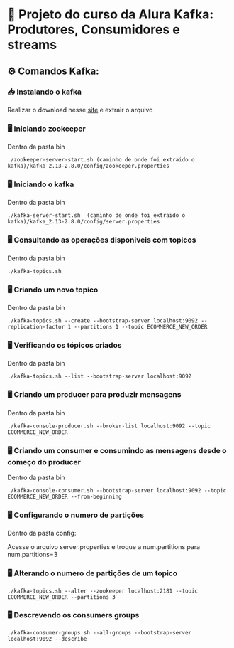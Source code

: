# 📢  Projeto do curso da Alura Kafka: Produtores, Consumidores e streams 




## ⚙ Comandos Kafka:

### 📥 Instalando o kafka

Realizar o download nesse [site](https://www.apache.org/dyn/closer.cgi?path=/kafka/2.8.0/kafka_2.12-2.8.0.tgz) e extrair o arquivo

 ### 🖥 Iniciando zookeeper
 
 Dentro da pasta bin
 
 ```
./zookeeper-server-start.sh (caminho de onde foi extraido o kafka)/kafka_2.13-2.8.0/config/zookeeper.properties 
```

### 🖥 Iniciando o kafka

 Dentro da pasta bin

 ```
./kafka-server-start.sh  (caminho de onde foi extraido o kafka)/kafka_2.13-2.8.0/config/server.properties
 ```

### 🖥 Consultando as operações disponiveis com topicos

 Dentro da pasta bin

 ```
./kafka-topics.sh
```


### 🖥 Criando um novo topico

 Dentro da pasta bin

 ```
 ./kafka-topics.sh --create --bootstrap-server localhost:9092 --replication-factor 1 --partitions 1 --topic ECOMMERCE_NEW_ORDER
 ```
 
 ### 🖥 Verificando os tópicos criados

 Dentro da pasta bin

 ```
 ./kafka-topics.sh --list --bootstrap-server localhost:9092
 ```
 
 ### 🖥 Criando um producer para produzir mensagens

 Dentro da pasta bin

 ```
./kafka-console-producer.sh --broker-list localhost:9092 --topic ECOMMERCE_NEW_ORDER
 ```
 
  ### 🖥 Criando um consumer e consumindo as mensagens desde o começo do producer

 Dentro da pasta bin

 ```
./kafka-console-consumer.sh --bootstrap-server localhost:9092 --topic ECOMMERCE_NEW_ORDER --from-beginning
```
 
  ### 🖥 Configurando o numero de partições
   
 Dentro da pasta config:
 
 Acesse o arquivo server.properties e troque a num.partitions para num.partitions=3
 
 
  ### 🖥  Alterando o numero de partições de um topico
  
 ```
 ./kafka-topics.sh --alter --zookeeper localhost:2181 --topic ECOMMERCE_NEW_ORDER --partitions 3
 ```
 
  ### 🖥  Descrevendo os consumers groups
  
 ```
 ./kafka-consumer-groups.sh --all-groups --bootstrap-server localhost:9092 --describe 
 ```
 


